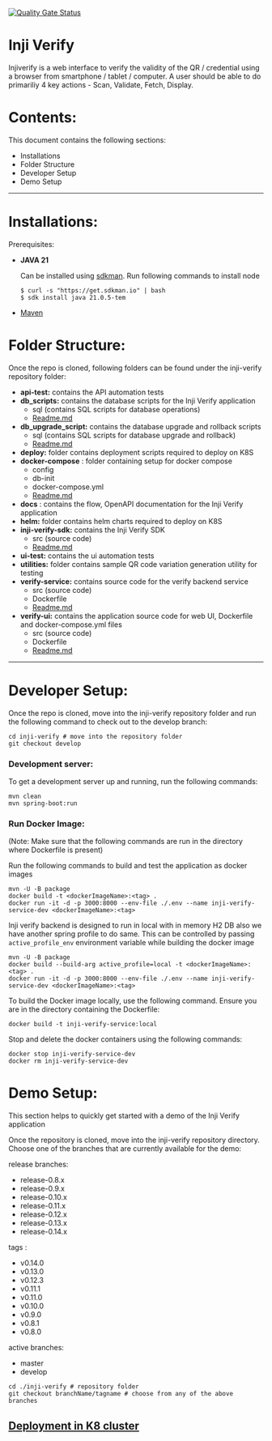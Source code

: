 [![Quality Gate Status](https://sonarcloud.io/api/project_badges/measure?branch=develop&project=mosip_inji-verify=alert_status)](https://sonarcloud.io/dashboard?branch=master&id=mosip_inji-verify)
# Inji Verify

Injiverify is a web interface to verify the validity of the QR / credential using a browser from smartphone / tablet / computer. A user should be able to do primariliy 4 key actions - Scan, Validate, Fetch, Display.

# Contents:

This document contains the following sections:

- Installations
- Folder Structure
- Developer Setup
- Demo Setup

---

# Installations:

Prerequisites:

- **JAVA 21**

  Can be installed using [sdkman](https://sdkman.io/). Run following commands to install node

  ```shell
  $ curl -s "https://get.sdkman.io" | bash
  $ sdk install java 21.0.5-tem
  ```
- [Maven](https://maven.apache.org/install.html) 

# Folder Structure:

Once the repo is cloned, following folders can be found under the inji-verify repository folder:

- **api-test:** contains the API automation tests
- **db_scripts:** contains the database scripts for the Inji Verify application
  - sql (contains SQL scripts for database operations)
  - [Readme.md](./db_scripts/README.md)
- **db_upgrade_script:** contains the database upgrade and rollback scripts
  - sql (contains SQL scripts for database upgrade and rollback)
  - [Readme.md](./db_upgrade_script/README.md)
- **deploy:** folder contains deployment scripts required to deploy on K8S
- **docker-compose** : folder containing setup for docker compose
  - config
  - db-init
  - docker-compose.yml
  - [Readme.md](./docker-compose/README.md)
- **docs** : contains the flow, OpenAPI documentation for the Inji Verify application
- **helm:** folder contains helm charts required to deploy on K8S
- **inji-verify-sdk:** contains the Inji Verify SDK
  - src (source code)
  - [Readme.md](./inji-verify-sdk/README.md)
- **ui-test:** contains the ui automation tests
- **utilities:** folder contains sample QR code variation generation utility for testing
- **verify-service:** contains source code for the verify backend service
  - src (source code)
  - Dockerfile
  - [Readme.md](./verify-service/README.md)
- **verify-ui:** contains the application source code for web UI, Dockerfile and docker-compose.yml files
  - src (source code)
  - Dockerfile
  - [Readme.md](./verify-ui/README.md)
---

# Developer Setup:

Once the repo is cloned, move into the inji-verify repository folder and run the following command to check out to the develop branch:

```shell
cd inji-verify # move into the repository folder
git checkout develop
```

### Development server:

To get a development server up and running, run the following commands:

```shell
mvn clean
mvn spring-boot:run
```

### Run Docker Image:

(Note: Make sure that the following commands are run in the directory where Dockerfile is present)

Run the following commands to build and test the application as docker images

```shell
mvn -U -B package
docker build -t <dockerImageName>:<tag> .
docker run -it -d -p 3000:8000 --env-file ./.env --name inji-verify-service-dev <dockerImageName>:<tag>
```

Inji verify backend is designed to run in local with in memory H2 DB also we have another spring profile to do same. This can
be controlled by passing `active_profile_env` environment variable while building the docker image

```shell
mvn -U -B package
docker build --build-arg active_profile=local -t <dockerImageName>:<tag> .
docker run -it -d -p 3000:8000 --env-file ./.env --name inji-verify-service-dev <dockerImageName>:<tag>
```

To build the Docker image locally, use the following command. Ensure you are in the directory containing the Dockerfile:

```shell
docker build -t inji-verify-service:local
```

Stop and delete the docker containers using the following commands:

```shell
docker stop inji-verify-service-dev
docker rm inji-verify-service-dev
```

# Demo Setup:

This section helps to quickly get started with a demo of the Inji Verify application

Once the repository is cloned, move into the inji-verify repository directory.
Choose one of the branches that are currently available for the demo:

release branches:
- release-0.8.x
- release-0.9.x
- release-0.10.x
- release-0.11.x
- release-0.12.x
- release-0.13.x
- release-0.14.x

tags : 
- v0.14.0
- v0.13.0
- v0.12.3
- v0.11.1
- v0.11.0
- v0.10.0
- v0.9.0
- v0.8.1
- v0.8.0

active branches:
- master
- develop

```shell
cd ./inji-verify # repository folder
git checkout branchName/tagname # choose from any of the above branches
```

## [Deployment in K8 cluster](deploy/README.md)
